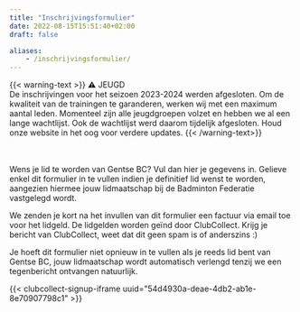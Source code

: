 ```yaml
---
title: "Inschrijvingsformulier"
date: 2022-08-15T15:51:40+02:00
draft: false

aliases:
    - /inschrijvingsformulier/  
---
```


{{< warning-text >}}
⚠️  JEUGD <br />
De inschrijvingen voor het seizoen 2023-2024 werden afgesloten. 
Om de kwaliteit van de trainingen te garanderen, werken wij met een maximum aantal leden. Momenteel zijn alle jeugdgroepen volzet en hebben we al een lange wachtlijst. Ook de wachtlijst werd daarom tijdelijk afgesloten. Houd onze website in het oog voor verdere updates. 
{{< /warning-text>}}


   <br /> <br />Wens je lid te worden van Gentse BC? Vul dan hier je gegevens in.
Gelieve enkel dit formulier in te vullen indien je definitief lid wenst te worden, aangezien hiermee jouw lidmaatschap bij de Badminton Federatie vastgelegd wordt. 

We zenden je kort na het invullen van dit formulier een factuur via email toe voor het lidgeld. De lidgelden worden geïnd door ClubCollect. Krijg je bericht van ClubCollect, weet dat dit geen spam is of anderszins :)

Je hoeft dit formulier niet opnieuw in te vullen als je reeds lid bent van Gentse BC, jouw lidmaatschap wordt automatisch verlengd tenzij we een tegenbericht ontvangen natuurlijk. 



{{< clubcollect-signup-iframe uuid="54d4930a-deae-4db2-ab1e-8e70907798c1" >}}
